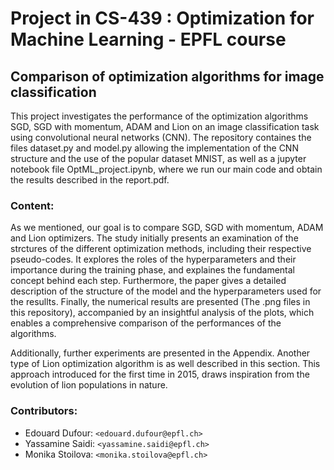 # Project in CS-439 : Optimization for Machine Learning - EPFL course

## Comparison of optimization algorithms for image classification

This project investigates the performance of the optimization algorithms SGD, SGD with momentum, ADAM and Lion on an image classification task using convolutional neural networks (CNN). The repository containes the files dataset.py and model.py allowing the implementation of the CNN structure and the use of the popular dataset MNIST, as well as a jupyter notebook file OptML_project.ipynb, where we run our main code and obtain the results described in the report.pdf.

### Content: 

As we mentioned, our goal is to compare SGD, SGD with momentum, ADAM and Lion optimizers. The study initially presents an examination of the strctures of the different optimization methods, including their respective pseudo-codes. It explores the roles of the hyperparameters and their importance during the training phase, and explaines the fundamental concept behind each step. Furthermore, the paper gives a detailed description of the structure of the model and the hyperparameters used for the resullts. Finally, the numerical results are presented (The .png files in this repository), accompanied by an insightful analysis of the plots, which enables a comprehensive comparison of the performances of the algorithms.

Additionally, further experiments are presented in the Appendix. Another type of Lion optimization algorithm is as well described in this section. This approach introduced for the first time in 2015, draws inspiration from the evolution of lion populations in nature.

### Contributors: 

* Edouard Dufour: `<edouard.dufour@epfl.ch>`
* Yassamine Saidi: `<yassamine.saidi@epfl.ch>`
* Monika Stoilova: `<monika.stoilova@epfl.ch>`
